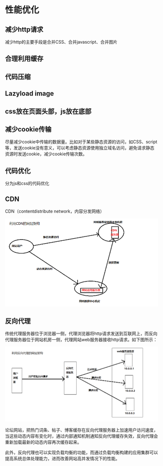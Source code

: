 # 性能优化

## 减少http请求

减少http的主要手段是合并CSS、合并javascript、合并图片

## 合理利用缓存

## 代码压缩

## Lazyload image

## css放在页面头部，js放在底部

## 减少cookie传输

尽量减少cookie中传输的数据量。比如对于某些静态资源的访问，如CSS、script等，发送cookie没有意义，可以考虑静态资源使用独立域名访问，避免请求静态资源时发送cookie，减少cookie传输次数。

## 代码优化

分为js和css的代码优化

## CDN

CDN（contentdistribute network，内容分发网络）

![cnd](cdn.png)

## 反向代理

传统代理服务器位于浏览器一侧，代理浏览器将http请求发送到互联网上，而反向代理服务器位于网站机房一侧，代理网站web服务器接收http请求。如下图所示：

![iiserver](iiserver.png)


论坛网站，把热门词条、帖子、博客缓存在反向代理服务器上加速用户访问速度，当这些动态内容有变化时，通过内部通知机制通知反向代理缓存失效，反向代理会重新加载最新的动态内容再次缓存起来。

此外，反向代理也可以实现负载均衡的功能，而通过负载均衡构建的应用集群可以提高系统总体处理能力，进而改善网站高并发情况下的性能。